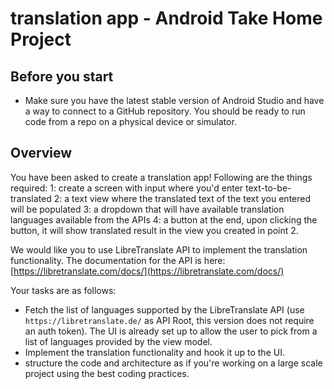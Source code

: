 # translation app - Android Take Home Project

## Before you start

- Make sure you have the latest stable version of Android Studio and have a way to connect to a GitHub repository. You should be ready to run code from a repo on a physical device or simulator.

## Overview

You have been asked to create a translation app! Following are the things required:
1: create a screen with input where you'd enter text-to-be-translated
2: a text view where the translated text of the text you entered will be populated
3: a dropdown that will have available translation languages available from the APIs
4: a button at the end, upon clicking the button, it will show translated result in the view you created in point 2.

We would like you to use LibreTranslate API to implement the translation functionality. The documentation for the API is here: [https://libretranslate.com/docs/](https://libretranslate.com/docs/)


Your tasks are as follows:

- Fetch the list of languages supported by the LibreTranslate API (use `https://libretranslate.de/` as API Root, this version does not require an auth token). The UI is already set up to allow the user to pick from a list of languages provided by the view model.
- Implement the translation functionality and hook it up to the UI.
- structure the code and architecture as if you're working on a large scale project using the best coding practices.
